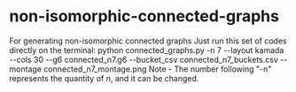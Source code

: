 # non-isomorphic-connected-graphs
For generating non-isomorphic connected graphs
Just run this set of codes directly on the terminal: 
python connected_graphs.py -n 7 --layout kamada --cols 30 --g6 connected_n7.g6 --bucket_csv connected_n7_buckets.csv --montage connected_n7_montage.png
Note - The number following "-n" represents the quantity of n, and it can be changed.

